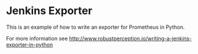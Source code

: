 # Jenkins Exporter

This is an example of how to write an exporter for Prometheus in Python.

For more information see http://www.robustperception.io/writing-a-jenkins-exporter-in-python
